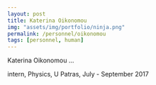 ```yaml
---
layout: post
title: Katerina Oikonomou
img: "assets/img/portfolio/ninja.png"
permalink: /personnel/oikonomou
tags: [personnel, human]
---
```


Katerina Oikonomou ... 

intern, Physics, U Patras, July - September 2017

